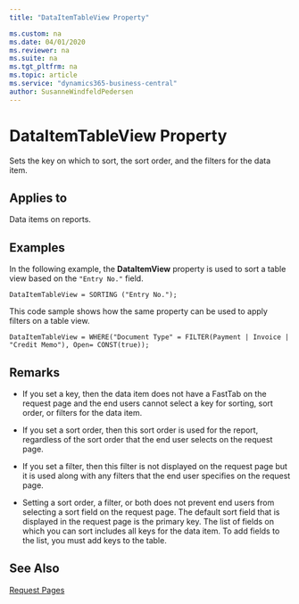 ```yaml
---
title: "DataItemTableView Property"

ms.custom: na
ms.date: 04/01/2020
ms.reviewer: na
ms.suite: na
ms.tgt_pltfrm: na
ms.topic: article
ms.service: "dynamics365-business-central"
author: SusanneWindfeldPedersen
---
```


# DataItemTableView Property
Sets the key on which to sort, the sort order, and the filters for the data item.  
  
## Applies to  
Data items on reports.  

## Examples

In the following example, the **DataItemView** property is used to sort a table view based on the `"Entry No."` field.
```
DataItemTableView = SORTING ("Entry No.");
```
This code sample shows how the same property can be used to apply filters on a table view.
```
DataItemTableView = WHERE("Document Type" = FILTER(Payment | Invoice | "Credit Memo"), Open= CONST(true));
```
  
## Remarks  
 
- If you set a key, then the data item does not have a FastTab on the request page and the end users cannot select a key for sorting, sort order, or filters for the data item.  
  
- If you set a sort order, then this sort order is used for the report, regardless of the sort order that the end user selects on the request page.  
  
- If you set a filter, then this filter is not displayed on the request page but it is used along with any filters that the end user specifies on the request page.  
  
- Setting a sort order, a filter, or both does not prevent end users from selecting a sort field on the request page. The default sort field that is displayed in the request page is the primary key. The list of fields on which you can sort includes all keys for the data item. To add fields to the list, you must add keys to the table.

## See Also  
[Request Pages](../devenv-request-pages.md)